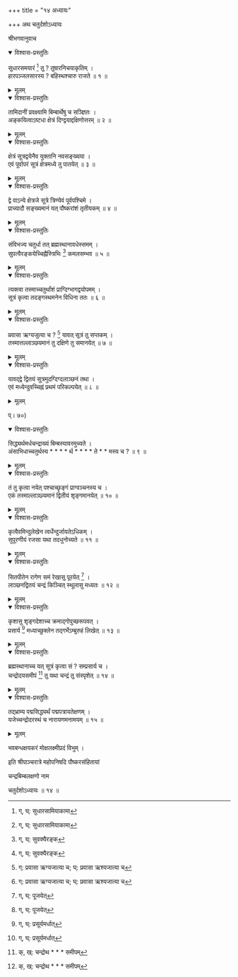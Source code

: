 +++
title = "१४ अध्यायः"

+++
अथ चतुर्दशोऽध्यायः  
  
श्रीभगवानुवाच  
  

<details open><summary>विश्वास-प्रस्तुतिः</summary>

सुधारसमयारं [^1] तु ? तुषारनिचयाकृतिम् ।  
हारपञ्जलसारस्य ? बहिस्थश्चारु राजते ॥ १ ॥
</details>

<details><summary>मूलम्</summary>

सुधारसमयारं [^1] तु ? तुषारनिचयाकृतिम् ।  
हारपञ्जलसारस्य ? बहिस्थश्चारु राजते ॥ १ ॥
</details>
  

<details open><summary>विश्वास-प्रस्तुतिः</summary>

तामिदानीं प्रवक्ष्यामि बिम्बार्थेषु च सञ्ज्ञितः ।  
अङ्कयित्वाऽष्टधा क्षेत्रं दिग्द्वयाद्दक्षिणोत्तरम् ॥ २ ॥
</details>

<details><summary>मूलम्</summary>

तामिदानीं प्रवक्ष्यामि बिम्बार्थेषु च सञ्ज्ञितः ।  
अङ्कयित्वाऽष्टधा क्षेत्रं दिग्द्वयाद्दक्षिणोत्तरम् ॥ २ ॥
</details>
  

<details open><summary>विश्वास-प्रस्तुतिः</summary>

क्षेत्रं सूत्रद्वयेनैव युक्तानि नवसङ्ख्यया ।  
एवं पूर्वापरं सूत्रं क्षेत्रमध्ये तु पातयेत् ॥ ३ ॥
</details>

<details><summary>मूलम्</summary>

क्षेत्रं सूत्रद्वयेनैव युक्तानि नवसङ्ख्यया ।  
एवं पूर्वापरं सूत्रं क्षेत्रमध्ये तु पातयेत् ॥ ३ ॥
</details>
  

<details open><summary>विश्वास-प्रस्तुतिः</summary>

द्वे वाऽन्ये क्षेत्रजे सूत्रे त्रिण्येवं पूर्वपश्चिमे ।  
प्राच्यादौ सङ्ख्यमानं यत् पौष्करांशं तृतीयकम् ॥ ४ ॥
</details>

<details><summary>मूलम्</summary>

द्वे वाऽन्ये क्षेत्रजे सूत्रे त्रिण्येवं पूर्वपश्चिमे ।  
प्राच्यादौ सङ्ख्यमानं यत् पौष्करांशं तृतीयकम् ॥ ४ ॥
</details>
  

<details open><summary>विश्वास-प्रस्तुतिः</summary>

संविभज्य चतुर्धा तत् ब्रह्मस्थानावधेस्समम् ।  
सुपत्यैरङ्कयेच्चिह्नैस्त्रिभिः [^2] कमलसम्भव ॥ ५ ॥
</details>

<details><summary>मूलम्</summary>

संविभज्य चतुर्धा तत् ब्रह्मस्थानावधेस्समम् ।  
सुपत्यैरङ्कयेच्चिह्नैस्त्रिभिः [^2] कमलसम्भव ॥ ५ ॥
</details>
  

<details open><summary>विश्वास-प्रस्तुतिः</summary>

त्यक्त्वा तस्माच्चतुर्थांशं प्राग्दिग्भागद्वयोपमम् ।  
सूत्रं कृत्वा तदङ्गस्थमनेन विधिना ततः ॥ ६ ॥
</details>

<details><summary>मूलम्</summary>

त्यक्त्वा तस्माच्चतुर्थांशं प्राग्दिग्भागद्वयोपमम् ।  
सूत्रं कृत्वा तदङ्गस्थमनेन विधिना ततः ॥ ६ ॥
</details>
  

<details open><summary>विश्वास-प्रस्तुतिः</summary>

प्रवासा ऋग्यजुत्या च ? [^3] यावत् सूत्रं तु सप्तकम् ।  
तस्मात्तल्लाञ्छयमानं तु दक्षिणे तु समानयेत् ॥ ७ ॥
</details>

<details><summary>मूलम्</summary>

प्रवासा ऋग्यजुत्या च ? [^3] यावत् सूत्रं तु सप्तकम् ।  
तस्मात्तल्लाञ्छयमानं तु दक्षिणे तु समानयेत् ॥ ७ ॥
</details>
  

<details open><summary>विश्वास-प्रस्तुतिः</summary>

यावद्द्वे द्वितयं सूत्रमुदग्दिग्दलाञ्छनं तथा ।  
एवं मध्येन्दुवच्चिह्नं प्रथमं परिकल्पयेत् ॥ ८ ॥
</details>

<details><summary>मूलम्</summary>

यावद्द्वे द्वितयं सूत्रमुदग्दिग्दलाञ्छनं तथा ।  
एवं मध्येन्दुवच्चिह्नं प्रथमं परिकल्पयेत् ॥ ८ ॥
</details>
  
प्। ७०)  
  

<details open><summary>विश्वास-प्रस्तुतिः</summary>

सिद्ध्यर्थमर्धचन्द्राख्यं बिम्बस्यावरमुच्यते ।  
अंसाभिधाच्चतुर्थस्य * * * * र्थ * * * * ते * * मस्य च ? ॥ ९ ॥
</details>

<details><summary>मूलम्</summary>

सिद्ध्यर्थमर्धचन्द्राख्यं बिम्बस्यावरमुच्यते ।  
अंसाभिधाच्चतुर्थस्य * * * * र्थ * * * * ते * * मस्य च ? ॥ ९ ॥
</details>
  

<details open><summary>विश्वास-प्रस्तुतिः</summary>

तं तु कृत्वा नयेत् पश्चाच्छृङ्गं प्राग्वञ्चनस्य च ।  
एकं तस्माल्लाञ्छ्यमानं द्वितीयं शृङ्गमानयेत् ॥ १० ॥
</details>

<details><summary>मूलम्</summary>

तं तु कृत्वा नयेत् पश्चाच्छृङ्गं प्राग्वञ्चनस्य च ।  
एकं तस्माल्लाञ्छ्यमानं द्वितीयं शृङ्गमानयेत् ॥ १० ॥
</details>
  

<details open><summary>विश्वास-प्रस्तुतिः</summary>

कृत्वैवमिन्दुलेखेन त्वर्धेन्दुर्जायतेऽधिकम् ।  
सुपूरणीयं रजसा यथा तदधुनोच्यते ॥ ११ ॥
</details>

<details><summary>मूलम्</summary>

कृत्वैवमिन्दुलेखेन त्वर्धेन्दुर्जायतेऽधिकम् ।  
सुपूरणीयं रजसा यथा तदधुनोच्यते ॥ ११ ॥
</details>
  

<details open><summary>विश्वास-प्रस्तुतिः</summary>

सितपीतेन रागेण समं रेखासु पूरयेत् [^4] ।  
लाञ्छनद्वितयं चन्द्रं किञ्चित् स्थूलासु मध्यतः ॥ १२ ॥
</details>

<details><summary>मूलम्</summary>

सितपीतेन रागेण समं रेखासु पूरयेत् [^4] ।  
लाञ्छनद्वितयं चन्द्रं किञ्चित् स्थूलासु मध्यतः ॥ १२ ॥
</details>
  

<details open><summary>विश्वास-प्रस्तुतिः</summary>

कृशासु शृङ्गदेशाच्च क्रमाद्गोपुच्छरूपवत् ।  
प्रसार्य [^5] मध्याच्छुक्लेन तद्गर्भेऽम्बुरुहं लिखेत् ॥ १३ ॥
</details>

<details><summary>मूलम्</summary>

कृशासु शृङ्गदेशाच्च क्रमाद्गोपुच्छरूपवत् ।  
प्रसार्य [^5] मध्याच्छुक्लेन तद्गर्भेऽम्बुरुहं लिखेत् ॥ १३ ॥
</details>
  

<details open><summary>विश्वास-प्रस्तुतिः</summary>

ब्रह्मस्थानाच्च यत् सूत्रं कृत्वा सं ? सम्प्रसार्य च ।  
चन्द्रोदयसमीपं [^6] तु यथा चन्द्रं तु संस्पृशेत् ॥ १४ ॥
</details>

<details><summary>मूलम्</summary>

ब्रह्मस्थानाच्च यत् सूत्रं कृत्वा सं ? सम्प्रसार्य च ।  
चन्द्रोदयसमीपं [^6] तु यथा चन्द्रं तु संस्पृशेत् ॥ १४ ॥
</details>
  

<details open><summary>विश्वास-प्रस्तुतिः</summary>

तद्भ्राम्य पद्मसिद्ध्यर्थं पद्मपत्रायतेक्षणम् ।  
यजेच्चन्द्रोदरस्थं च नारायणमनामयम् ॥ १५ ॥
</details>

<details><summary>मूलम्</summary>

तद्भ्राम्य पद्मसिद्ध्यर्थं पद्मपत्रायतेक्षणम् ।  
यजेच्चन्द्रोदरस्थं च नारायणमनामयम् ॥ १५ ॥
</details>
  
भवबन्धक्षयकरं मोक्षलक्ष्मीप्रदं विभुम् ।  
  
इति श्रीपाञ्चरात्रे महोपनिषदि पौष्करसंहितायां  
  
चन्द्रबिम्बलक्षणो नाम  
  
चतुर्दशोऽध्यायः ॥ १४ ॥  
  
  

[^1]: ग्, घ्: सुधारसामियाकामा

[^2]: ग्, घ्: सुवक्यैरङ्क

[^3]: ग्: प्रवासा ऋग्यजात्या च; घ्: प्रवासा ऋश्यजात्या च

[^4]: ग्, घ्: पूजयेत्

[^5]: ग्, घ्: प्रसूर्यमर्धात्

[^6]: क्, ख्: चन्द्रोथ * * * समीपम्
